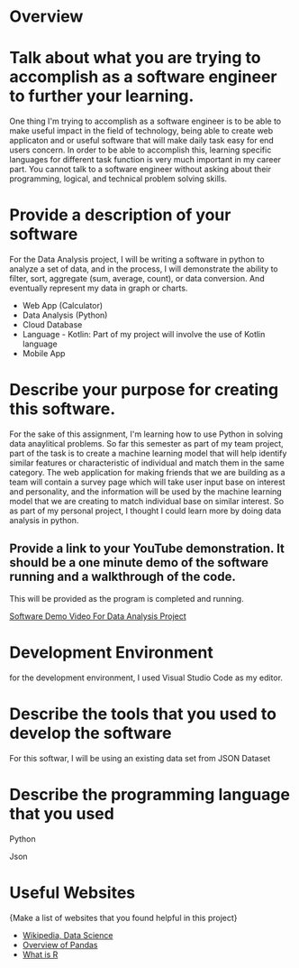 # Overview

# Talk about what you are trying to accomplish as a software engineer to further your learning.
One thing I'm trying to accomplish as a software engineer is to be able to make useful impact in the field of technology, being able to create web applicaton and or useful
software that will make daily task easy for end users concern. In order to be able to accomplish this, learning specific languages for different task function
is very much important in my career part. You cannot talk to a software engineer without asking about their programming, logical, and technical problem solving skills.

# Provide a description of your software

For the Data Analysis project, I will be writing a software in python to analyze a set of data, and in the process, I will demonstrate the ability to filter, sort, aggregate (sum, average, count), or data conversion. And eventually 
represent my data in graph or charts.

- Web App (Calculator)
- Data Analysis (Python)
- Cloud Database
- Language - Kotlin: Part of my project will involve the use of Kotlin language
- Mobile App

# Describe your purpose for creating this software.

For the sake of this assignment, I'm learning how to use Python in solving data anaylitical problems. So far this semester as part of my team project, part of the task is to create a machine learning model that will help identify similar features or characteristic of 
individual and match them in the same category. The web application for making friends that we are building as a team will contain a survey page which will take user input base on interest and personality, and the information will be used by the machine learning model 
that we are creating to match individual base on similar interest. So as part of my personal project, I thought I could learn more by doing data analysis in python.


## Provide a link to your YouTube demonstration.  It should be a one minute demo of the software running and a walkthrough of the code.

This will be provided as the program is completed and running.

[Software Demo Video For Data Analysis Project](http)

# Development Environment
for the development environment, I used Visual Studio Code as my editor.

# Describe the tools that you used to develop the software

For this softwar, I will be using an existing data set from JSON Dataset


# Describe the programming language that you used

Python 

Json

# Useful Websites

{Make a list of websites that you found helpful in this project}
* [Wikipedia, Data Science](https://en.wikipedia.org/wiki/Data_science)
* [Overview of Pandas](https://pandas.pydata.org/docs/getting_started/overview.html)
* [What is R](https://www.r-project.org/about.html)
